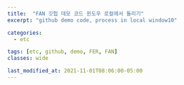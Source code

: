 ```yaml
---
title:  "FAN 깃헙 데모 코드 윈도우 로컬에서 돌리기"
excerpt: "github demo code, process in local window10"

categories:
  - etc

tags: [etc, github, demo, FER, FAN]
classes: wide

last_modified_at: 2021-11-01T08:06:00-05:00
---
```


### 



